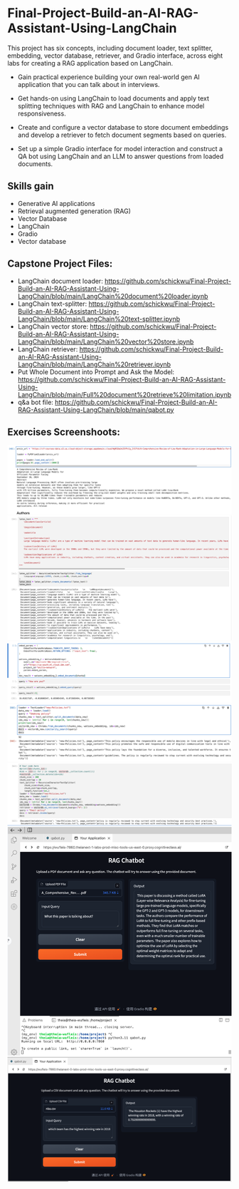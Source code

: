 # Final-Project-Build-an-AI-RAG-Assistant-Using-LangChain
This project has six concepts, including document loader, text splitter, embedding, vector database, retriever, and Gradio interface, across eight labs for creating a RAG application based on LangChain. 

- Gain practical experience building your own real-world gen AI application that you can talk about in interviews.

- Get hands-on using LangChain to load documents and apply text splitting techniques with RAG and LangChain to enhance model responsiveness.

- Create and configure a vector database to store document embeddings and develop a retriever to fetch document segments based on queries.

- Set up a simple Gradio interface for model interaction and construct a QA bot using LangChain and an LLM to answer questions from loaded documents.

## Skills gain
- Generative AI applications
- Retrieval augmented generation (RAG)
- Vector Database
- LangChain
- Gradio
- Vector database


## Capstone Project Files:
- LangChain document loader: https://github.com/schickwu/Final-Project-Build-an-AI-RAG-Assistant-Using-LangChain/blob/main/LangChain%20document%20loader.ipynb
- LangChain text-splitter: https://github.com/schickwu/Final-Project-Build-an-AI-RAG-Assistant-Using-LangChain/blob/main/LangChain%20text-splitter.ipynb
- LangChain vector store: https://github.com/schickwu/Final-Project-Build-an-AI-RAG-Assistant-Using-LangChain/blob/main/LangChain%20vector%20store.ipynb
- LangChain retriever: https://github.com/schickwu/Final-Project-Build-an-AI-RAG-Assistant-Using-LangChain/blob/main/LangChain%20retriever.ipynb
- Put Whole Document into Prompt and Ask the Model: https://github.com/schickwu/Final-Project-Build-an-AI-RAG-Assistant-Using-LangChain/blob/main/Full%20document%20retrieve%20limitation.ipynb
- q&a bot file: https://github.com/schickwu/Final-Project-Build-an-AI-RAG-Assistant-Using-LangChain/blob/main/qabot.py
## Exercises Screenshoots:
![pdf_loader](https://github.com/schickwu/Final-Project-Build-an-AI-RAG-Assistant-Using-LangChain/blob/main/screenshoots/pdf_loader.png)
![Code Splitter](https://github.com/schickwu/Final-Project-Build-an-AI-RAG-Assistant-Using-LangChain/blob/main/screenshoots/code_splitter.png)
![embedding](https://github.com/schickwu/Final-Project-Build-an-AI-RAG-Assistant-Using-LangChain/blob/main/screenshoots/embedding.png)
![vectordb](https://github.com/schickwu/Final-Project-Build-an-AI-RAG-Assistant-Using-LangChain/blob/main/screenshoots/vectordb.png)
![retriever](https://github.com/schickwu/Final-Project-Build-an-AI-RAG-Assistant-Using-LangChain/blob/main/screenshoots/retriever.png)
![QA_Bot_pdf](https://github.com/schickwu/Final-Project-Build-an-AI-RAG-Assistant-Using-LangChain/blob/main/screenshoots/QA_bot_pdf.png)
![QA_Bot_csv](https://github.com/schickwu/Final-Project-Build-an-AI-RAG-Assistant-Using-LangChain/blob/main/screenshoots/QA_bot_csv.png)
